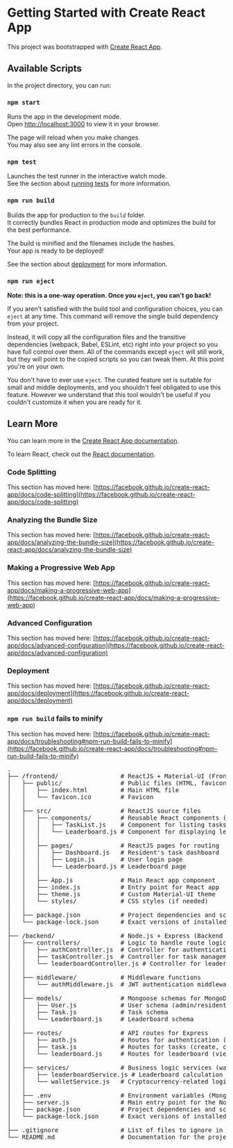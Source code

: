 # Getting Started with Create React App

This project was bootstrapped with [Create React App](https://github.com/facebook/create-react-app).

## Available Scripts

In the project directory, you can run:

### `npm start`

Runs the app in the development mode.\
Open [http://localhost:3000](http://localhost:3000) to view it in your browser.

The page will reload when you make changes.\
You may also see any lint errors in the console.

### `npm test`

Launches the test runner in the interactive watch mode.\
See the section about [running tests](https://facebook.github.io/create-react-app/docs/running-tests) for more information.

### `npm run build`

Builds the app for production to the `build` folder.\
It correctly bundles React in production mode and optimizes the build for the best performance.

The build is minified and the filenames include the hashes.\
Your app is ready to be deployed!

See the section about [deployment](https://facebook.github.io/create-react-app/docs/deployment) for more information.

### `npm run eject`

**Note: this is a one-way operation. Once you `eject`, you can't go back!**

If you aren't satisfied with the build tool and configuration choices, you can `eject` at any time. This command will remove the single build dependency from your project.

Instead, it will copy all the configuration files and the transitive dependencies (webpack, Babel, ESLint, etc) right into your project so you have full control over them. All of the commands except `eject` will still work, but they will point to the copied scripts so you can tweak them. At this point you're on your own.

You don't have to ever use `eject`. The curated feature set is suitable for small and middle deployments, and you shouldn't feel obligated to use this feature. However we understand that this tool wouldn't be useful if you couldn't customize it when you are ready for it.

## Learn More

You can learn more in the [Create React App documentation](https://facebook.github.io/create-react-app/docs/getting-started).

To learn React, check out the [React documentation](https://reactjs.org/).

### Code Splitting

This section has moved here: [https://facebook.github.io/create-react-app/docs/code-splitting](https://facebook.github.io/create-react-app/docs/code-splitting)

### Analyzing the Bundle Size

This section has moved here: [https://facebook.github.io/create-react-app/docs/analyzing-the-bundle-size](https://facebook.github.io/create-react-app/docs/analyzing-the-bundle-size)

### Making a Progressive Web App

This section has moved here: [https://facebook.github.io/create-react-app/docs/making-a-progressive-web-app](https://facebook.github.io/create-react-app/docs/making-a-progressive-web-app)

### Advanced Configuration

This section has moved here: [https://facebook.github.io/create-react-app/docs/advanced-configuration](https://facebook.github.io/create-react-app/docs/advanced-configuration)

### Deployment

This section has moved here: [https://facebook.github.io/create-react-app/docs/deployment](https://facebook.github.io/create-react-app/docs/deployment)

### `npm run build` fails to minify

This section has moved here: [https://facebook.github.io/create-react-app/docs/troubleshooting#npm-run-build-fails-to-minify](https://facebook.github.io/create-react-app/docs/troubleshooting#npm-run-build-fails-to-minify)

<pre>
.
├── /frontend/                 # ReactJS + Material-UI (Frontend)
│   ├── public/                # Public files (HTML, favicon, etc.)
│   │   ├── index.html         # Main HTML file
│   │   └── favicon.ico        # Favicon
│   │
│   ├── src/                   # ReactJS source files
│   │   ├── components/        # Reusable React components (TaskList, Leaderboard, etc.)
│   │   │   ├── TaskList.js    # Component for listing tasks
│   │   │   └── Leaderboard.js # Component for displaying leaderboard
│   │   │
│   │   ├── pages/             # ReactJS pages for routing
│   │   │   ├── Dashboard.js   # Resident's task dashboard
│   │   │   ├── Login.js       # User login page
│   │   │   └── Leaderboard.js # Leaderboard page
│   │   │
│   │   ├── App.js             # Main React app component
│   │   ├── index.js           # Entry point for React app
│   │   ├── theme.js           # Custom Material-UI theme
│   │   └── styles/            # CSS styles (if needed)
│   │
│   ├── package.json           # Project dependencies and scripts
│   └── package-lock.json      # Exact versions of installed dependencies
│
├── /backend/                  # Node.js + Express (Backend API)
│   ├── controllers/           # Logic to handle route logic (tasks, auth, leaderboard)
│   │   ├── authController.js  # Controller for authentication (register, login)
│   │   ├── taskController.js  # Controller for task management
│   │   └── leaderboardController.js # Controller for leaderboard logic
│   │
│   ├── middleware/            # Middleware functions
│   │   └── authMiddleware.js  # JWT authentication middleware
│   │
│   ├── models/                # Mongoose schemas for MongoDB
│   │   ├── User.js            # User schema (admin/resident)
│   │   ├── Task.js            # Task schema
│   │   └── Leaderboard.js     # Leaderboard schema
│   │
│   ├── routes/                # API routes for Express
│   │   ├── auth.js            # Routes for authentication (register, login)
│   │   ├── task.js            # Routes for tasks (create, complete)
│   │   └── leaderboard.js     # Routes for leaderboard (view leaderboard)
│   │
│   ├── services/              # Business logic services (wallet, leaderboard)
│   │   ├── leaderboardService.js # Leaderboard calculation and reset service
│   │   └── walletService.js   # Cryptocurrency-related logic (optional)
│   │
│   ├── .env                   # Environment variables (MongoDB URI, JWT secret)
│   ├── server.js              # Main entry point for the Node.js server
│   ├── package.json           # Project dependencies and scripts
│   └── package-lock.json      # Exact versions of installed dependencies
│
├── .gitignore                 # List of files to ignore in version control
└── README.md                  # Documentation for the project

</pre>
